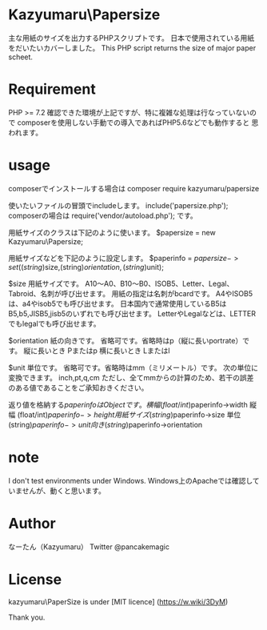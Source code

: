 # Kazyumaru\Papersize
主な用紙のサイズを出力するPHPスクリプトです。
日本で使用されている用紙をだいたいカバーしました。
This PHP script returns the size of major paper scheet.

# Requirement
PHP >= 7.2
確認できた環境が上記ですが、特に複雑な処理は行なっていないので
composerを使用しない手動での導入であればPHP5.6などでも動作すると
思われます。

# usage
composerでインストールする場合は
composer require kazyumaru/papersize

使いたいファイルの冒頭でincludeします。
include('papersize.php');
composerの場合は
require('vendor/autoload.php');
です。

用紙サイズのクラスは下記のように使います。
$papersize = new Kazyumaru\Papersize;

用紙サイズなどを下記のように設定します。
$paperinfo = $papersize->set((string)$size,(string)$orientation,(string)$unit);

$size 用紙サイズです。
A10〜A0、B10〜B0、ISOB5、Letter、Legal、Tabroid、名刺が呼び出せます。
用紙の指定は名刺がbcardです。
A4やISOB5は、a4やisob5でも呼び出せます。
日本国内で通常使用しているB5はB5,b5,JISB5,jisb5のいずれでも呼び出せます。
LetterやLegalなどは、LETTERでもlegalでも呼び出せます。

$orientation 紙の向きです。
省略可です。省略時はp（縦に長いportrate）です。
  縦に長いとき Pまたはp
  横に長いとき Lまたはl

$unit 単位です。
省略可です。省略時はmm（ミリメートル）です。
次の単位に変換できます。
  inch,pt,q,cm
ただし、全てmmからの計算のため、若干の誤差のある値であることをご承知おきください。

返り値を格納する$paperinfo はObjectです。
横幅 (float/int)$paperinfo->width
縦幅 (float/int)$paperinfo->height
用紙サイズ (string)$paperinfo->size
単位 (string)$paperinfo->unit
向き (string)$paperinfo->orientation

# note
I don't test environments under Windows.
Windows上のApacheでは確認していませんが、動くと思います。

# Author
なーたん（Kazyumaru）
Twitter @pancakemagic

# License
kazyumaru\PaperSize is under [MIT licence] (https://w.wiki/3DyM)

Thank you.
